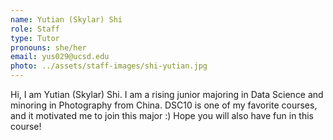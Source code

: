 ```yaml
---
name: Yutian (Skylar) Shi
role: Staff
type: Tutor
pronouns: she/her
email: yus029@ucsd.edu
photo: ../assets/staff-images/shi-yutian.jpg
---
```

Hi, I am Yutian (Skylar) Shi. I am a rising junior majoring in Data Science and minoring in Photography from China. DSC10 is one of my favorite courses, and it motivated me to join this major :) Hope you will also have fun in this course!